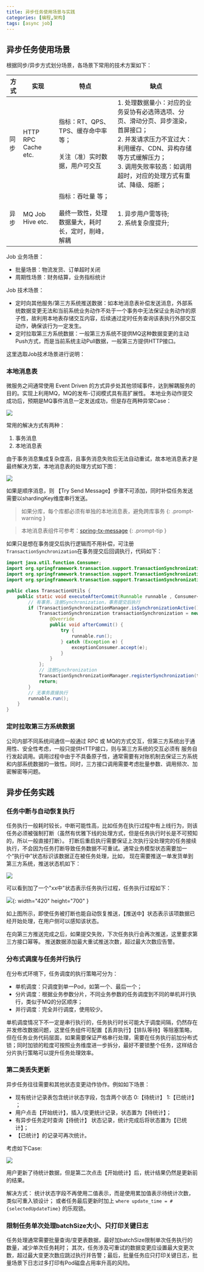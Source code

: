 ```yaml
---
title: 异步任务使用场景与实践
categories: [编程,架构]
tags: [async job]
---
```


## 异步任务使用场景

根据同步/异步方式划分场景，各场景下常用的技术方案如下：

| 方式 | 实现                  | 特点                                                | 缺点                                                                                                                            |
|----|---------------------|---------------------------------------------------|-------------------------------------------------------------------------------------------------------------------------------|
| 同步 | HTTP RPC Cache etc. | 指标：RT、QPS、TPS、缓存命中率 等； <br/><br/> 关注（准）实时数据，用户可交互 | 1. 处理数据量小：对应的业务妥协有必选筛选项、分页、滑动分页、异步渲染，首屏接口；<br/> 2. 并发请求压力不宜过大：利用缓存、CDN、异构存储等方式缓解压力； <br/>  3. 调用失败率较高：如调用超时，对应的处理方式有重试、降级、熔断； |
| 异步 | MQ Job Hive etc.    | 指标：吞吐量 等； <br/><br/> 最终一致性，处理数据量大，耗时长，定时，削峰，解耦    | 1. 异步用户需等待;<br/> 2. 系统复杂度提升;                                                                                                  |


Job 业务场景：
- 批量场景：物流发货、订单超时关闭
- 周期性场景：财务结算，业务指标统计

Job 技术场景：
- 定时向其他服务/第三方系统推送数据：如本地消息表补偿发送消息，外部系统数据变更无法和当前系统业务动作不处于一个事务中无法保证业务动作的原子性，故利用本地表存储交互内容，后续通过定时任务查询该表执行外部交互动作，确保该行为一定发生。
- 定时拉取第三方系统数据：一般第三方系统不提供MQ这种数据变更的主动Push方式，而是当前系统主动Pull数据，一般第三方提供HTTP接口。

这里选取Job技术场景进行说明：

### 本地消息表
微服务之间通常使用 Event Driven 的方式异步处其他领域事件，达到解耦服务的目的。实现上利用MQ，MQ的发布-订阅模式具有高扩展性。
本地业务动作提交成功后，预期是MQ事件消息一定发送成功，但是存在两种异常Case：

![](/assets/2024/06/19/mq_case.png)

常用的解决方式有两种：
1. 事务消息
2. 本地消息表

由于事务消息集成复杂度高，且事务消息失败后无法自动重试，故本地消息表才是最终解决方案，本地消息表的处理方式如下图：

![](/assets/2024/06/19/local_table.png)

如果是顺序消息，则 【Try Send Message】步骤不可添加，同时补偿任务发送需要以shardingKey维度串行发送。

> 如果分库，每个库都必须有单独的本地消息表，避免跨库事务
{: .prompt-warning }

> 本地消息表组件可参考：[spring-tx-message](https://github.com/bty834/spring-tx-message)
{: .prompt-tip }

如果只是想在事务提交后执行逻辑而不用补偿，可注册`TransactionSynchronization`在事务提交后回调执行，代码如下：

```java
import java.util.function.Consumer;
import org.springframework.transaction.support.TransactionSynchronization;
import org.springframework.transaction.support.TransactionSynchronizationAdapter;
import org.springframework.transaction.support.TransactionSynchronizationManager;

public class TransactionUtils {
    public static void executeAfterCommit(Runnable runnable , Consumer<Exception> exceptionConsumer) {
        // 有事务，注册Synchronization，事务提交后执行
        if (TransactionSynchronizationManager.isSynchronizationActive()) {
            TransactionSynchronization transactionSynchronization = new TransactionSynchronizationAdapter() {
                @Override
                public void afterCommit() {
                    try {
                        runnable.run();
                    } catch (Exception e) {
                        exceptionConsumer.accept(e);
                    }
                }
            };
            // 注册Synchronization
            TransactionSynchronizationManager.registerSynchronization(transactionSynchronization);
            return;
        }
        // 无事务直接执行
        runnable.run();
    }
}
```

### 定时拉取第三方系统数据
公司内部不同系统间通信一般通过 RPC 或 MQ的方式交互，但第三方系统出于通用性、安全性考虑，一般只提供HTTP接口，则与第三方系统的交互必须有
服务自行发起调用。调用过程中由于不具备原子性，通常需要有对账机制去保证三方系统和内部系统数据的一致性。同时，三方接口调用需要考虑批量参数、调用频次、加密解密等问题。

## 异步任务实践

### 任务中断与自动恢复执行
任务执行一般耗时较长，中断可能性高，比如任务在执行过程中有上线行为，则该任务必须被强制打断（虽然有优雅下线的处理方式，但是任务执行时长是不可预知的，所以一般直接打断）。
打断后重启执行需要保证上次执行没处理完的任务接续执行，不会因为任务打断导致任务数据不可重试。通常业务模型状态需要加一个“执行中”状态标识该数据正在被任务处理，比如，
现在需要推送一单发货单到第三方系统，推送状态机如下：

![](/assets/2024/06/19/state.png)

可以看到加了一个"xx中"状态表示任务执行过程，任务执行过程如下：

![](/assets/2024/06/19/task_run.png){: width="420" height="700" }

如上图所示，即使任务被打断也能自动恢复推送，【推送中】状态表示该项数据已经开始处理，在用户侧可以感知该状态。

在向第三方推送完成之后，如果提交失败，下次任务执行会再次推送，这里要求第三方接口幂等。 推送数据添加最大重试推送次数，超过最大次数应告警。

### 分布式调度与任务并行执行

在分布式环境下，任务调度的执行策略可分为：
- 单机调度：只调度到单一Pod，如第一个、最后一个；
- 分片调度：根据业务参数分片，不同业务参数的任务调度到不同的单机并行执行，类似于MQ的分区顺序；
- 并行调度：完全并行调度，使用较少。

单机调度情况下不一定是串行执行的，任务执行时长可能大于调度间隔，仍然存在并发修改数据问题，这里任务组件可配置【丢弃执行】【排队等待】等阻塞策略，
但在任务业务代码层面，如果需要保证严格串行处理，需要在任务执行前加分布式锁；同时加锁的粒度可按照业务维度进一步拆分，最好不要锁整个任务，这样结合分片执行策略可以提升任务处理效率。

### 第二类丢失更新

异步任务往往需要和其他状态变更动作协作。例如如下场景：

- 现有统计记录表包含统计状态字段，包含两个状态 0:【待统计】 1:【已统计】 ；
- 用户点击【开始统计】，插入/变更统计记录，状态置为【待统计】；
- 有异步任务定时查询【待统计】 状态记录，统计完成后将状态置为【已统计】；
- 【已统计】的记录可再次统计。

考虑如下Case:

![](/assets/2024/06/19/lost_update.png)

用户更新了待统计数据，但是第二次点击【开始统计】后，统计结果仍然是更新前的结果。

解决方式： 统计状态字段不再使用二值表示，而是使用累加值表示待统计次数，类似可重入锁设计；
或者任务最后更新时加上 `where update_time = #{selectedUpdateTime}` 的乐观锁。

### 限制任务单次处理batchSize大小、只打印关键日志

任务处理通常需要批量查询/变更表数据，最好加batchSize限制单次任务执行的数量，减少单次任务耗时； 其次，任务涉及可重试的数据变更应设置最大变更次数，超过最大变更次数应跳过执行并告警；最后，批量任务应只打印关键日志，批量场景下日志过多打印有Pod磁盘占用率升高的风险。



